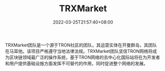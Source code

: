 ﻿---
weight: 
title: "TRXMarket"
description: "TRXMarket团队是一个源于TRON社…"
date: 2022-03-25T21:57:40+08:00
lastmod: 2022-03-25T16:45:40+08:00
draft: false
authors: ["Metabd"]
featuredImage: "trxmarket.webp"
link: ""
tags: ["交易所","TRXMarket"]
categories: ["navigation"]
navigation: ["交易所"]
lightgallery: true
toc: true
pinned: false
recommend: false
recommend1: false
---
TRXMarket团队是一个源于TRON社区的团队，其运营实体在开曼群岛，其团队在马耳他。该项目严格遵守当地法律法规。TRXMarket团队坚信TRON网络将成为区块链领域最广泛的操作系统，基于TRON网络的去中心化国际站将在为开发者和用户提供基础设施方面发挥不可替代的作用，同时促进整个网络的发展。
